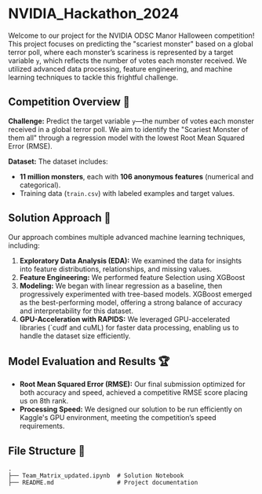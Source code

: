 # NVIDIA_Hackathon_2024

Welcome to our project for the NVIDIA ODSC Manor Halloween competition! This project focuses on predicting the "scariest monster" based on a global terror poll, where each monster’s scariness is represented by a target variable `y`, which reflects the number of votes each monster received. We utilized advanced data processing, feature engineering, and machine learning techniques to tackle this frightful challenge.

## Competition Overview 🎃

**Challenge:** Predict the target variable `y`—the number of votes each monster received in a global terror poll. We aim to identify the "Scariest Monster of them all" through a regression model with the lowest Root Mean Squared Error (RMSE).

**Dataset:** The dataset includes:
- **11 million monsters**, each with **106 anonymous features** (numerical and categorical).
- Training data (`train.csv`) with labeled examples and target values.

## Solution Approach 🧪

Our approach combines multiple advanced machine learning techniques, including:
1. **Exploratory Data Analysis (EDA):** We examined the data for insights into feature distributions, relationships, and missing values.
2. **Feature Engineering:** We performed feature Selection using XGBoost
3. **Modeling:** We began with linear regression as a baseline, then progressively experimented with tree-based models. XGBoost emerged as the best-performing model, offering a strong balance of accuracy and interpretability for this dataset.
4. **GPU-Acceleration with RAPIDS:** We leveraged GPU-accelerated libraries (`cudf and cuML) for faster data processing, enabling us to handle the dataset size efficiently.

## Model Evaluation and Results 🏆

- **Root Mean Squared Error (RMSE):** Our final submission optimized for both accuracy and speed, achieved a competitive RMSE score placing us on 8th rank. 
- **Processing Speed:** We designed our solution to be run efficiently on Kaggle's GPU environment, meeting the competition’s speed requirements.

## File Structure 📂

```plaintext
.
├── Team_Matrix_updated.ipynb  # Solution Notebook
├── README.md                  # Project documentation

